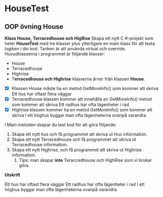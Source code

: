 # HouseTest

## OOP övning House



**Klass House, Terracedhouse och HigRise**
Skapa ett nytt C #-projekt som heter **HouseTest** med tre klasser plus ytterligare en main klass för att testa logiken i din kod. Tanken är att använda virtual och override. Huvudklasserna i programmet är följande klasser:

- House
- Terracedhouse
- Highrise
- T**erracedhouse och Highrise** klasserna ärver från klassen **House**.
- [x]  Klassen House måste ha en metod GetMoreInfo() som kommer att skriva Ett hus har oftast flera väggar
- [x]  Terracedhouse klassen kommer att innehålla en GetMoreInfo() metod som kommer att skriva Ett radhus har ofta lägenheter i rad.
- [x]  Highrise klassen kommer ha en metod GetMoreInfo() som kommer att skriva I ett höghus byggar man ofta lägenheterna ovanpå varandra

I Main metoden skapar du test kod för att göra följande:

1. Skapa ett nytt hus och få programmet att skriva ut Hus information.
2. Skapa ett nytt Terracedhouse och få programmet att skriva ut Terracedhouse information.
3. Skapa ett nytt Highrise, och få programmet att skriva ut Highrise information.
    1. Tips: man skapar **inte** Teraccedhouse och HighRise som vi brukar göra.

**Utskrift**

Ett hus har oftast flera väggar
Ett radhus har ofta lägenheter i rad
I ett höghus byggar man ofta lägenheterna ovanpå varandra
